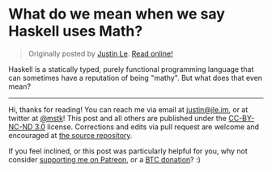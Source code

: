 What do we mean when we say Haskell uses Math?
==============================================

> Originally posted by [Justin Le](https://blog.jle.im/).
> [Read online!](https://blog.jle.im/entry/what-do-we-mean-when-we-say-haskell-uses-math.html)

Haskell is a statically typed, purely functional programming language that can
sometimes have a reputation of being "mathy". But what does that even mean?

--------------------------------------------------------------------------------

Hi, thanks for reading! You can reach me via email at <justin@jle.im>, or at
twitter at [\@mstk](https://twitter.com/mstk)! This post and all others are
published under the [CC-BY-NC-ND
3.0](https://creativecommons.org/licenses/by-nc-nd/3.0/) license. Corrections
and edits via pull request are welcome and encouraged at [the source
repository](https://github.com/mstksg/inCode).

If you feel inclined, or this post was particularly helpful for you, why not
consider [supporting me on Patreon](https://www.patreon.com/justinle/overview),
or a [BTC donation](bitcoin:3D7rmAYgbDnp4gp4rf22THsGt74fNucPDU)? :)

